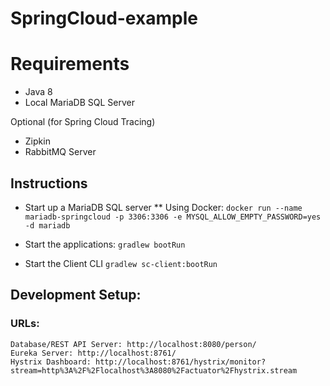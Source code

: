 # SpringCloud-example

Requirements
============

* Java 8
* Local MariaDB SQL Server

Optional (for Spring Cloud Tracing)
* Zipkin 
* RabbitMQ Server

## Instructions

* Start up a MariaDB SQL server
** Using Docker: ```docker run --name mariadb-springcloud -p 3306:3306 -e MYSQL_ALLOW_EMPTY_PASSWORD=yes -d mariadb```

* Start the applications:
```gradlew bootRun```
* Start the Client CLI
```gradlew sc-client:bootRun```

## Development Setup:

### URLs:
```
Database/REST API Server: http://localhost:8080/person/
Eureka Server: http://localhost:8761/
Hystrix Dashboard: http://localhost:8761/hystrix/monitor?stream=http%3A%2F%2Flocalhost%3A8080%2Factuator%2Fhystrix.stream
```
